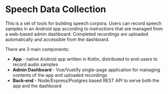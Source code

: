 # Speech Data Collection
This is a set of tools for building speech corpora. Users can record speech samples in an Android app according to instructions that are managed from a web-based admin dashboard. Completed recordings are uploaded automatically and accessible from the dashboard.

There are 3 main components:
* **App** - native Android app written in Kotlin, distributed to end-users to record audio samples
* **Admin Dashboard** - Vue/Vuetify single-page application for managing contents of the app and uploaded recordings
* **Back-end** - Node/Express/Postgres based REST API to serve both the app and the dashboard
